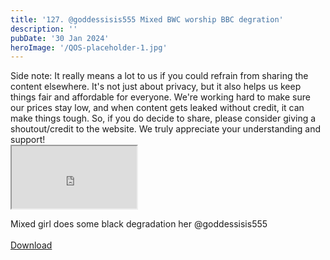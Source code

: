 ```yaml
---
title: '127. @goddessisis555 Mixed BWC worship BBC degration'
description: ''
pubDate: '30 Jan 2024'
heroImage: '/QOS-placeholder-1.jpg'
---
```

<div class="video_paragraph_header"> Side note: It really means a lot to us if you could refrain from sharing the content elsewhere. It's not just about privacy, but it also helps us keep things fair and affordable for everyone. We're working hard to make sure our prices stay low, and when content gets leaked without credit, it can make things tough. So, if you do decide to share, please consider giving a shoutout/credit to the website. We truly appreciate your understanding and support!</div>

<iframe src="https://drive.google.com/file/d/1uaDRJmEe0SUea0zWqg3FAnEgShNbLZ_b/preview" width="200" height="100" allow="autoplay" allowfullscreen="allowfullscreen"></iframe>

Mixed girl does some black degradation her @goddessisis555
<br>
<br>
<a class="read_more" href="https://drive.google.com/file/d/1uaDRJmEe0SUea0zWqg3FAnEgShNbLZ_b/view?usp=sharing">Download</a>